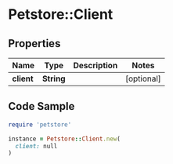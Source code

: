 # Petstore::Client

## Properties

| Name | Type | Description | Notes |
| ---- | ---- | ----------- | ----- |
| **client** | **String** |  | [optional] |

## Code Sample

```ruby
require 'petstore'

instance = Petstore::Client.new(
  client: null
)
```


